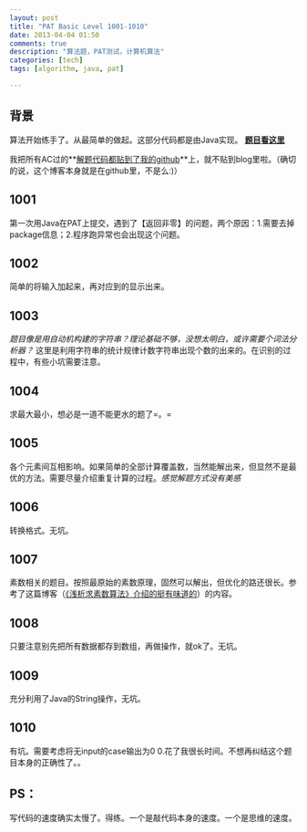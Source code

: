 ```yaml
---
layout: post
title: "PAT Basic Level 1001-1010"
date: 2013-04-04 01:50
comments: true
description: "算法题，PAT测试，计算机算法"
categories: [tech]
tags: [algorithm, java, pat]

---
```


背景
---
算法开始练手了。从最简单的做起。这部分代码都是由Java实现。
**[题目看这里](http://pat.zju.edu.cn/contests/pat-b-practise)**

我把所有AC过的**[解题代码都贴到了我的github](https://github.com/biaobiaoqi/biaobiaoqiCode/tree/master/src/biaobiaoqi/practice)**上，就不贴到blog里啦。（确切的说，这个博客本身就是在github里，不是么:)）

<!--more-->

1001
---
第一次用Java在PAT上提交，遇到了【返回非零】的问题，两个原因：1.需要去掉package信息；2.程序跑异常也会出现这个问题。

1002
---

简单的将输入加起来，再对应到的显示出来。

1003
---

*题目像是用自动机构建的字符串？理论基础不够，没想太明白，或许需要个词法分析器？* 这里是利用字符串的统计规律计数字符串出现个数的出来的。在识别的过程中，有些小坑需要注意。

1004
---

求最大最小，想必是一道不能更水的题了=。=

1005
---

各个元素间互相影响。如果简单的全部计算覆盖数，当然能解出来，但显然不是最优的方法。需要尽量介绍重复计算的过程。*感觉解题方式没有美感*

1006
---

转换格式。无坑。

1007
---

素数相关的题目。按照最原始的素数原理，固然可以解出，但优化的路还很长。参考了这篇博客（[《浅析求素数算法》介绍的挺有味道的](http://www.cnblogs.com/luluping/archive/2010/03/03/1677552.html)）的内容。

1008
---
只要注意别先把所有数据都存到数组，再做操作，就ok了。无坑。

1009
---

充分利用了Java的String操作，无坑。

1010
---

有坑。需要考虑将无input的case输出为0 0.花了我很长时间。不想再纠结这个题目本身的正确性了。。



PS：
---	
写代码的速度确实太慢了。得练。一个是敲代码本身的速度。一个是思维的速度。
